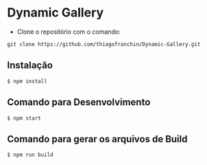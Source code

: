 # Dynamic Gallery #

- Clone o repositório com o comando:

```console
git clone https://github.com/thiagofranchin/Dynamic-Gallery.git
```

## Instalação ##
```console
$ npm install
```

## Comando para Desenvolvimento ##
```console
$ npm start
```

## Comando para gerar os arquivos de Build ##
```console
$ npm run build
```


